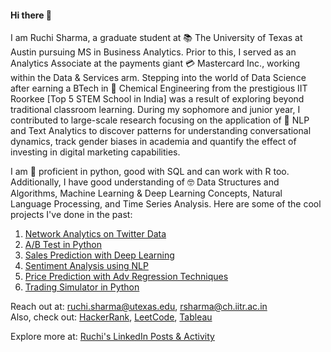 #### Hi there 👋

I am Ruchi Sharma, a graduate student at 📚 The University of Texas at Austin pursuing MS in Business Analytics. Prior to this, I served as an Analytics Associate at the payments giant 💳 Mastercard Inc., working within the Data & Services arm. Stepping into the world of Data Science after earning a BTech in 🧪 Chemical Engineering from the prestigious IIT Roorkee [Top 5 STEM School in India] was a result of exploring beyond traditional classroom learning. During my sophomore and junior year, I contributed to large-scale research focusing on the application of 💬 NLP and Text Analytics to discover patterns for understanding conversational dynamics, track gender biases in academia and quantify the effect of investing in digital marketing capabilities. 

I am 👔 proficient in python, good with SQL and can work with R too. Additionally, I have good understanding of 🤓 Data Structures and Algorithms, Machine Learning & Deep Learning Concepts, Natural Language Processing, and Time Series Analysis. Here are some of the cool projects I've done in the past:
1. [Network Analytics on Twitter Data](https://github.com/honeybadger21/Network-Analytics-Adani-Tweets/blob/main/AdaniNetworkAnalytics.ipynb)
2. [A/B Test in Python](https://github.com/honeybadger21/ABTest-Python/blob/main/ABTest.ipynb)
3. [Sales Prediction with Deep Learning](https://github.com/honeybadger21/sales-prediction-with-deep-learning/blob/main/FutureSalesDL.ipynb)
4. [Sentiment Analysis using NLP](https://github.com/honeybadger21/twitter-data-sentiment-analysis/blob/main/SentiTweets.ipynb)
5. [Price Prediction with Adv Regression Techniques](https://github.com/honeybadger21/house-prices-regression/blob/main/House-Prices.ipynb)
6. [Trading Simulator in Python](https://github.com/honeybadger21/trading-sim/blob/main/TradingSimulator.ipynb)

Reach out at: ruchi.sharma@utexas.edu, rsharma@ch.iitr.ac.in \
Also, check out: [HackerRank](https://www.hackerrank.com/ruch21), [LeetCode](https://leetcode.com/WamDam/), [Tableau](https://public.tableau.com/app/profile/ruchis21)

Explore more at: [Ruchi's LinkedIn Posts & Activity](https://www.linkedin.com/in/ruchi2110/recent-activity/shares/)

<!--
**honeybadger21/honeybadger21** is a ✨ _special_ ✨ repository because its `README.md` (this file) appears on your GitHub profile.

Here are some ideas to get you started:

- 🔭 I’m currently working on ...
- 🌱 I’m currently learning ...
- 👯 I’m looking to collaborate on ...
- 🤔 I’m looking for help with ...
- 💬 Ask me about ...
- 📫 How to reach me: ...
- 😄 Pronouns: ...
- ⚡ Fun fact: ...
-->
